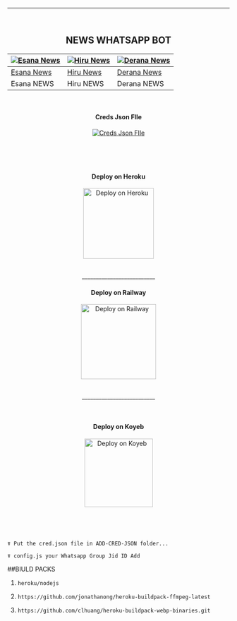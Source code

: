 <br><br>

---
<br>

<h2 align="center">NEWS WHATSAPP BOT
</h2>

[![Esana News](https://i.pinimg.com/280x280_RS/b0/c6/39/b0c63941935fc5f38962de479fb87c22.jpg)](https://github.com/mrhansamala)  | [![Hiru News](https://sri-lanka.mom-gmr.org/uploads/_processed_/9/9/csm_13535-1360_import_73a45a2c62.png)](https://github.com/mrhansamala) | [![Derana News](https://i.ibb.co/gJ0kzTq/img-1-1726758585829.webp)](https://github.com/mrhansamala) | 
----|----|----|
[Esana News](https://github.com/mrhansamala)  | [Hiru News](https://github.com/mrhansamala) | [Derana News](https://github.com/mrhansamala) | 
Esana NEWS  | Hiru NEWS | Derana NEWS 

<br>
 
<h4 align="center"> Creds Json FIle
</h4>

</p> 
<p align="center" >
<a href='https://replit.com/' target="_blank"><img alt='Creds Json FIle' src='https://img.shields.io/badge/Creds_Json-100000?style=for-the-badge&logo=scan&logoColor=white&labelColor=black&color=black'/></a>
<p align="center" >
    <br>
 

</p>

<br>
 
<h4 align="center"> Deploy on Heroku
</h4>

</p>

<p align="center" >
    <a href="https://heroku.com/deploy?template=">
    <img src="https://www.herokucdn.com/deploy/button.png" width="160px" alt="Deploy on Heroku" >
    </a>

</p>

<p align="center" >
    <br>
    __________________________
    <br>
</p>

<h4 align="center"> Deploy on Railway 
</h4>
  
<p align="center">
    <a href="https://railway.app/new/template/">
    <img src="https://railway.app/button.svg" alt="Deploy on Railway" width="170px">
    </a>
    <br>

</p>

<p align="center" >
    <br>
    __________________________
    <br>
</p>

<br>
      
<h4 align="center"> Deploy on Koyeb
</h4>
      
<p align="center">
    <a href="https://app.koyeb.com/">
    <img src="https://www.koyeb.com/static/images/deploy/button.svg" alt="Deploy on Koyeb" width="155px">
    </a>
   <br>     
    
</p>


<p align="center" >
    <br>
    
</p>



<br>

</p>

```
☤ Put the cred.json file in ADD-CRED-JSON folder...

☤ config.js your Whatsapp Group Jid ID Add
```

##BIULD PACKS

1)     heroku/nodejs

2)     https://github.com/jonathanong/heroku-buildpack-ffmpeg-latest

3)     https://github.com/clhuang/heroku-buildpack-webp-binaries.git
